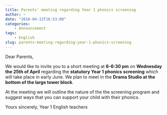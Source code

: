 ```yaml
---
title: Parents' meeting regarding Year 1 phonics screening
author: ~
date: "2018-04-13T16:53:00"
categories:
    - Announcement
tags:
    - English
slug: parents-meeting-regarding-year-1-phonics-screening
---
```


Dear Parents,

We would like to invite you to a short meeting at **6-6:30 pm** on **Wednesday the 25th of April** regarding the **statutory Year 1 phonics screening** which will take place in early June. We plan to meet in the **Drama Studio at the bottom of the large tower block**.

At the meeting we will outline the nature of the the screening program and suggest ways that you can support your child with their phonics.

Yours sincerely,
Year 1 English teachers